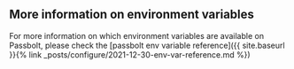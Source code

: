 ## More information on environment variables
For more information on which environment variables are available on Passbolt, please check the
[passbolt env variable reference]({{ site.baseurl }}{% link _posts/configure/2021-12-30-env-var-reference.md %})
